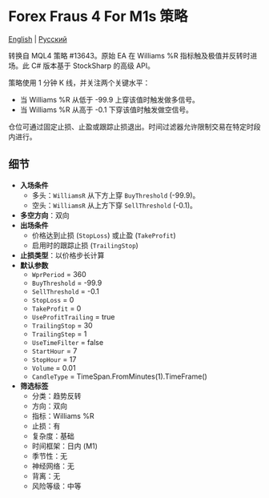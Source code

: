 # Forex Fraus 4 For M1s 策略
[English](README.md) | [Русский](README_ru.md)

转换自 MQL4 策略 #13643。原始 EA 在 Williams %R 指标触及极值并反转时进场。此 C# 版本基于 StockSharp 的高级 API。

策略使用 1 分钟 K 线，并关注两个关键水平：
- 当 Williams %R 从低于 -99.9 上穿该值时触发做多信号。
- 当 Williams %R 从高于 -0.1 下穿该值时触发做空信号。

仓位可通过固定止损、止盈或跟踪止损退出。时间过滤器允许限制交易在特定时段内进行。

## 细节

- **入场条件**  
  - 多头：`WilliamsR` 从下方上穿 `BuyThreshold` (-99.9)。  
  - 空头：`WilliamsR` 从上方下穿 `SellThreshold` (-0.1)。
- **多空方向**：双向
- **出场条件**  
  - 价格达到止损 (`StopLoss`) 或止盈 (`TakeProfit`)  
  - 启用时的跟踪止损 (`TrailingStop`)
- **止损类型**：以价格步长计算
- **默认参数**  
  - `WprPeriod` = 360  
  - `BuyThreshold` = -99.9  
  - `SellThreshold` = -0.1  
  - `StopLoss` = 0  
  - `TakeProfit` = 0  
  - `UseProfitTrailing` = true  
  - `TrailingStop` = 30  
  - `TrailingStep` = 1  
  - `UseTimeFilter` = false  
  - `StartHour` = 7  
  - `StopHour` = 17  
  - `Volume` = 0.01  
  - `CandleType` = TimeSpan.FromMinutes(1).TimeFrame()
- **筛选标签**  
  - 分类：趋势反转  
  - 方向：双向  
  - 指标：Williams %R  
  - 止损：有  
  - 复杂度：基础  
  - 时间框架：日内 (M1)  
  - 季节性：无  
  - 神经网络：无  
  - 背离：无  
  - 风险等级：中等


